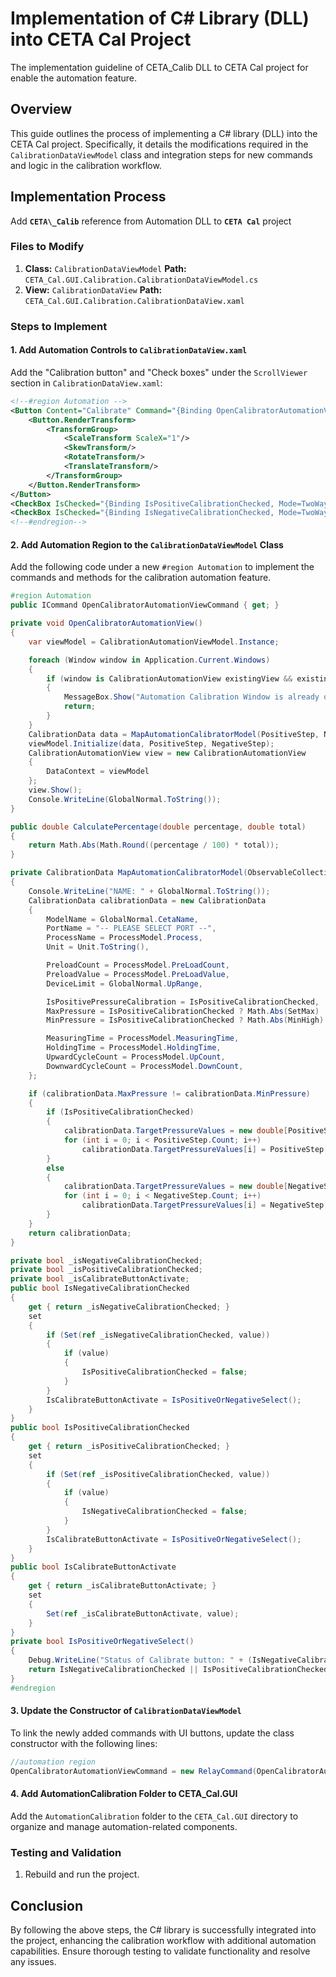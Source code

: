 # Implementation of C# Library (DLL) into CETA Cal Project
The implementation guideline of CETA_Calib DLL to CETA Cal project for enable the automation feature.
## Overview

This guide outlines the process of implementing a C# library (DLL) into the CETA Cal project. Specifically, it details the modifications required in the `CalibrationDataViewModel` class and integration steps for new commands and logic in the calibration workflow.

## Implementation Process

Add **`CETA\_Calib`** reference from Automation DLL to **`CETA Cal`** project

### Files to Modify

1. **Class:** `CalibrationDataViewModel`
   **Path:** `CETA_Cal.GUI.Calibration.CalibrationDataViewModel.cs`
2. **View:** `CalibrationDataView`
   **Path:** `CETA_Cal.GUI.Calibration.CalibrationDataView.xaml`

### Steps to Implement

#### 1. Add Automation Controls to `CalibrationDataView.xaml`

Add the "Calibration button" and "Check boxes" under the `ScrollViewer` section in `CalibrationDataView.xaml`:

```xml
<!--#region Automation -->
<Button Content="Calibrate" Command="{Binding OpenCalibratorAutomationViewCommand}" IsEnabled="{Binding IsCalibrateButtonActivate}" HorizontalAlignment="Left" Margin="886,11,0,0" VerticalAlignment="Top" Width="100" RenderTransformOrigin="0.5,0.5" >
    <Button.RenderTransform>
        <TransformGroup>
            <ScaleTransform ScaleX="1"/>
            <SkewTransform/>
            <RotateTransform/>
            <TranslateTransform/>
        </TransformGroup>
    </Button.RenderTransform>
</Button>
<CheckBox IsChecked="{Binding IsPositiveCalibrationChecked, Mode=TwoWay}" Content="Positive" HorizontalAlignment="Left" Margin="885,40,0,0" VerticalAlignment="Top"/>
<CheckBox IsChecked="{Binding IsNegativeCalibrationChecked, Mode=TwoWay}" Content="Negative" HorizontalAlignment="Left" Margin="885,64,0,0" VerticalAlignment="Top"/>
<!--#endregion-->
```

#### 2. Add Automation Region to the `CalibrationDataViewModel` Class

Add the following code under a new `#region Automation` to implement the commands and methods for the calibration automation feature.

```csharp
#region Automation
public ICommand OpenCalibratorAutomationViewCommand { get; }

private void OpenCalibratorAutomationView()
{
    var viewModel = CalibrationAutomationViewModel.Instance;

    foreach (Window window in Application.Current.Windows)
    {
        if (window is CalibrationAutomationView existingView && existingView.DataContext == viewModel)
        {
            MessageBox.Show("Automation Calibration Window is already open.", "Information", MessageBoxButton.OK, MessageBoxImage.Information);
            return;
        }
    }
    CalibrationData data = MapAutomationCalibratorModel(PositiveStep, NegativeStep);
    viewModel.Initialize(data, PositiveStep, NegativeStep);
    CalibrationAutomationView view = new CalibrationAutomationView
    {
        DataContext = viewModel
    };
    view.Show();
    Console.WriteLine(GlobalNormal.ToString());
}

public double CalculatePercentage(double percentage, double total)
{
    return Math.Abs(Math.Round((percentage / 100) * total));
}

private CalibrationData MapAutomationCalibratorModel(ObservableCollection<CalibrationPointModel> PositiveStep, ObservableCollection<CalibrationPointModel> NegativeStep)
{
    Console.WriteLine("NAME: " + GlobalNormal.ToString());
    CalibrationData calibrationData = new CalibrationData
    {
        ModelName = GlobalNormal.CetaName,
        PortName = "-- PLEASE SELECT PORT --",
        ProcessName = ProcessModel.Process,
        Unit = Unit.ToString(),

        PreloadCount = ProcessModel.PreLoadCount,
        PreloadValue = ProcessModel.PreLoadValue,
        DeviceLimit = GlobalNormal.UpRange,

        IsPositivePressureCalibration = IsPositiveCalibrationChecked,
        MaxPressure = IsPositiveCalibrationChecked ? Math.Abs(SetMax) : Math.Abs(SetMin),
        MinPressure = IsPositiveCalibrationChecked ? Math.Abs(MinHigh) : Math.Abs(MaxLow),

        MeasuringTime = ProcessModel.MeasuringTime,
        HoldingTime = ProcessModel.HoldingTime,
        UpwardCycleCount = ProcessModel.UpCount,
        DownwardCycleCount = ProcessModel.DownCount,
    };

    if (calibrationData.MaxPressure != calibrationData.MinPressure)
    {
        if (IsPositiveCalibrationChecked)
        {
            calibrationData.TargetPressureValues = new double[PositiveStep.Count];
            for (int i = 0; i < PositiveStep.Count; i++)
                calibrationData.TargetPressureValues[i] = PositiveStep[i].Target;
        }
        else
        {
            calibrationData.TargetPressureValues = new double[NegativeStep.Count];
            for (int i = 0; i < NegativeStep.Count; i++)
                calibrationData.TargetPressureValues[i] = NegativeStep[i].Target;
        }
    }
    return calibrationData;
}

private bool _isNegativeCalibrationChecked;
private bool _isPositiveCalibrationChecked;
private bool _isCalibrateButtonActivate;
public bool IsNegativeCalibrationChecked
{
    get { return _isNegativeCalibrationChecked; }
    set
    {
        if (Set(ref _isNegativeCalibrationChecked, value))
        {
            if (value)
            {
                IsPositiveCalibrationChecked = false;
            }
        }
        IsCalibrateButtonActivate = IsPositiveOrNegativeSelect();
    }
}
public bool IsPositiveCalibrationChecked
{
    get { return _isPositiveCalibrationChecked; }
    set
    {
        if (Set(ref _isPositiveCalibrationChecked, value))
        {
            if (value)
            {
                IsNegativeCalibrationChecked = false;
            }
        }
        IsCalibrateButtonActivate = IsPositiveOrNegativeSelect();
    }
}
public bool IsCalibrateButtonActivate
{
    get { return _isCalibrateButtonActivate; }
    set
    {
        Set(ref _isCalibrateButtonActivate, value);
    }
}
private bool IsPositiveOrNegativeSelect()
{
    Debug.WriteLine("Status of Calibrate button: " + (IsNegativeCalibrationChecked || IsPositiveCalibrationChecked));
    return IsNegativeCalibrationChecked || IsPositiveCalibrationChecked;
}
#endregion
```

#### 3. Update the Constructor of `CalibrationDataViewModel`

To link the newly added commands with UI buttons, update the class constructor with the following lines:

```csharp
//automation region
OpenCalibratorAutomationViewCommand = new RelayCommand(OpenCalibratorAutomationView);
```

#### 4. Add AutomationCalibration Folder to CETA\_Cal.GUI

Add the `AutomationCalibration` folder to the `CETA_Cal.GUI` directory to organize and manage automation-related components.

### Testing and Validation

1. Rebuild and run the project.

## Conclusion

By following the above steps, the C# library is successfully integrated into the project, enhancing the calibration workflow with additional automation capabilities. Ensure thorough testing to validate functionality and resolve any issues.
